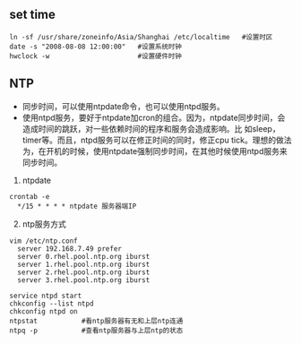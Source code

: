 ## set time 
```
ln -sf /usr/share/zoneinfo/Asia/Shanghai /etc/localtime   #设置时区
date -s "2008-08-08 12:00:00"   #设置系统时钟
hwclock -w                      #设置硬件时钟
```
## NTP
- 同步时间，可以使用ntpdate命令，也可以使用ntpd服务。
- 使用ntpd服务，要好于ntpdate加cron的组合。因为，ntpdate同步时间，会造成时间的跳跃，对一些依赖时间的程序和服务会造成影响。比 如sleep，timer等。而且，ntpd服务可以在修正时间的同时，修正cpu tick。理想的做法为，在开机的时候，使用ntpdate强制同步时间，在其他时候使用ntpd服务来同步时间。
1. ntpdate
```
crontab -e
  */15 * * * * ntpdate 服务器端IP 
```
2. ntp服务方式
```
vim /etc/ntp.conf
  server 192.168.7.49 prefer 
  server 0.rhel.pool.ntp.org iburst
  server 1.rhel.pool.ntp.org iburst
  server 2.rhel.pool.ntp.org iburst
  server 3.rhel.pool.ntp.org iburst
 ```
 
 ```
service ntpd start
chkconfig --list ntpd
chkconfig ntpd on
ntpstat           #看ntp服务器有无和上层ntp连通
ntpq -p           #查看ntp服务器与上层ntp的状态
```
